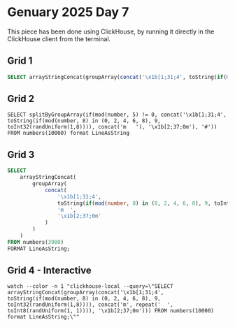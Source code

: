 
# Genuary 2025 Day 7

This piece has been done using ClickHouse, by running it directly in the ClickHouse client from the terminal.

## Grid 1


```sql
SELECT arrayStringConcat(groupArray(concat('\x1b[1;31;4', toString(if(mod(number, 8) in (0, 2, 4, 6, 8), 9, toInt32(randUniform(1,8)))), 'm   ', '\x1b[2;37;0m'))) FROM numbers(10000) format LineAsString
```

## Grid 2

```
SELECT splitByGroupArray(if(mod(number, 5) != 0, concat('\x1b[1;31;4', toString(if(mod(number, 8) in (0, 2, 4, 6, 8), 9, toInt32(randUniform(1,8)))), concat('m   '), '\x1b[2;37;0m'), '#')) FROM numbers(10000) format LineAsString
```

## Grid 3

```sql
SELECT
    arrayStringConcat(
        groupArray(
            concat(
                '\x1b[1;31;4',
                toString(if(mod(number, 8) in (0, 2, 4, 6, 8), 9, toInt32(randUniform(1,8)))),
                'm  ',
                '\x1b[2;37;0m'
            )
        )
    )
FROM numbers(3900)
FORMAT LineAsString;
```

## Grid 4 - Interactive

```
watch --color -n 1 "clickhouse-local --query=\"SELECT arrayStringConcat(groupArray(concat('\x1b[1;31;4', toString(if(mod(number, 8) in (0, 2, 4, 6, 8), 9, toInt32(randUniform(1,8)))), concat('m', repeat('  ', toInt8(randUniform(1, 1)))), '\x1b[2;37;0m'))) FROM numbers(10000) format LineAsString;\""
```